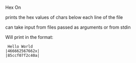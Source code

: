 Hex On 

prints the hex values of chars below each line of the file 

can take input from files passed as arguments or from stdin 

Will print in the format:

`  Hello World  `<br>
`|466662567662x|`<br>
`|85ccf07f2c40a|`<br>

